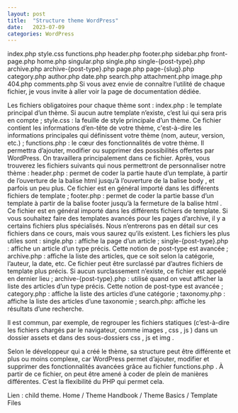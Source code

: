 ```yaml
---
layout: post
title:  "Structure theme WordPress"
date:   2023-07-09
categories: WordPress
---
```


index.php
style.css
functions.php
header.php
footer.php
sidebar.php
front-page.php
home.php
singular.php
single.php
single-{post-type}.php
archive.php
archive-{post-type}.php
page.php
page-{slug}.php
category.php
author.php
date.php
search.php
attachment.php
image.php
404.php
comments.php
Si vous avez envie de connaître l’utilité de chaque fichier, je vous invite à aller voir la page de documentation dédiée.

Les fichiers obligatoires pour chaque thème sont :
index.php  : le template principal d’un thème. Si aucun autre template n’existe, c’est lui qui sera pris en compte ;
style.css  : la feuille de style principale d’un thème. Ce fichier contient les informations d’en-tête de votre thème, c'est-à-dire les informations principales qui définissent votre thème (nom, auteur, version, etc.) ;
functions.php  : le cœur des fonctionnalités de votre thème. Il permettra d’ajouter, modifier ou supprimer des possibilités offertes par WordPress. On travaillera principalement dans ce fichier.
Après, vous trouverez les fichiers suivants qui nous permettront de personnaliser notre thème :
header.php  :  permet de coder la partie haute d’un template, à partir de l’ouverture de la balise html  jusqu’à l’ouverture de la balise body  , et parfois un peu plus. Ce fichier est en général importé dans les différents fichiers de template ;
footer.php  : permet de coder la partie basse d’un template à partir de la balise footer jusqu’à la fermeture de la balise html  . Ce fichier est en général importé dans les différents fichiers de template.
Si vous souhaitez faire des templates avancés pour les pages d’archive, il y a certains fichiers plus spécialisés. Nous n’entrerons pas en détail sur ces fichiers dans ce cours, mais vous saurez qu’ils existent. Les fichiers les plus utiles sont :
single.php  : affiche la page d’un article ;
single-{post-type}.php  : affiche un article d’un type précis. Cette notion de post-type  est avancée ;
archive.php  : affiche la liste des articles, que ce soit selon la catégorie, l’auteur, la date, etc. Ce fichier peut être surclassé par d’autres fichiers de template plus précis. Si aucun surclassement n’existe, ce fichier est appelé en dernier lieu ;
archive-{post-type}.php  : utilisé quand on veut afficher la liste des articles d’un type précis. Cette notion de post-type  est avancée ;
category.php  : affiche la liste des articles d’une catégorie ;
taxonomy.php  : affiche la liste des articles d’une taxonomie ;
search.php: affiche les résultats d’une recherche.

Il est commun, par exemple, de regrouper les fichiers statiques (c’est-à-dire les fichiers chargés par le navigateur, comme images  ,  css  , js  ) dans un dossier assets  et dans des sous-dossiers css  , js  et img  .

Selon le développeur qui a créé le thème, sa structure peut être différente et plus ou moins complexe, car WordPress permet d’ajouter, modifier et supprimer des fonctionnalités avancées grâce au fichier functions.php  . À partir de ce fichier, on peut être amené à coder de plein de manières différentes. C’est la flexibilité du PHP qui permet cela.

Lien : child theme. Home / Theme Handbook / Theme Basics / Template Files


